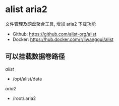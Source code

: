 # alist aria2

文件管理及网盘聚合工具, 增加 aria2 下载功能

- Github: https://github.com/alist-org/alist
- Docker: https://hub.docker.com/r/liwanggui/alist

## 可以挂载数据卷路径

*alist* 

- /opt/alist/data

*aria2*

- /root/.aria2
